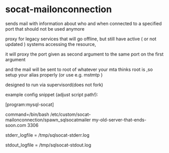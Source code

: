 # socat-mailonconnection

sends mail with information about who and when connected to a specified port that should not be used anymore

proxy for legacy services that will go offline, but still have active ( or not updated ) systems accessing the resource,

it will proxy the port given as second argument to the same port on the first argument 

and the mail will be sent to root of whatever your mta thinks root is ,so setup your alias properly (or use e.g. mstmtp )

designed to run via supervisord(does not fork)


 example config snippet (adjust script path!):

[program:mysql-socat]

command=/bin/bash /etc/custom/socat-mailonconnection/spawn_sqlsocatmailer my-old-server-that-ends-soon.com 3306

stderr_logfile = /tmp/sqlsocat-stderr.log

stdout_logfile = /tmp/sqlsocat-stdout.log

